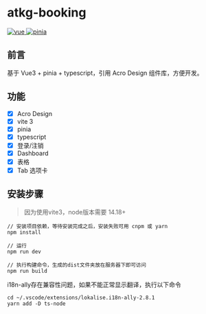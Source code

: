 # atkg-booking

<a href="https://github.com/vuejs/vue">
  <img src="https://img.shields.io/badge/vue-3.1.2-brightgreen.svg" alt="vue">
</a>
<a href="https://github.com/vuejs/pinia">
  <img src="https://img.shields.io/badge/pinia-2.0.14-brightgreen.svg" alt="pinia">
</a>

## 前言
基于 Vue3 + pinia + typescript，引用 Acro Design 组件库，方便开发。

## 功能

-   [x] Acro Design
-   [x] vite 3
-   [x] pinia
-   [x] typescript
-   [x] 登录/注销
-   [x] Dashboard
-   [x] 表格
-   [x] Tab 选项卡

## 安装步骤
> 因为使用vite3，node版本需要 14.18+

```
// 安装项目依赖，等待安装完成之后，安装失败可用 cnpm 或 yarn
npm install

// 运行
npm run dev

// 执行构建命令，生成的dist文件夹放在服务器下即可访问
npm run build
```

i18n-ally存在兼容性问题，如果不能正常显示翻译，执行以下命令
```
cd ~/.vscode/extensions/lokalise.i18n-ally-2.8.1
yarn add -D ts-node
```